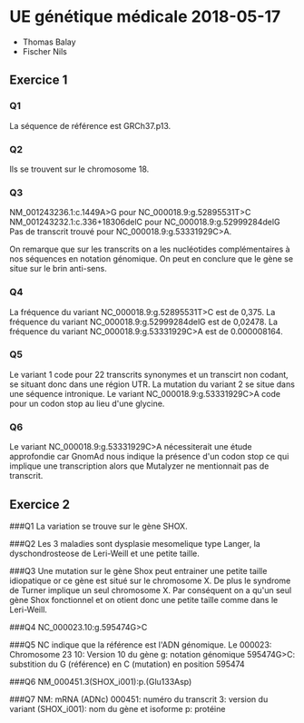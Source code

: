 # UE génétique médicale 2018-05-17
* Thomas Balay
* Fischer Nils
## Exercice 1
### Q1
La séquence de référence est GRCh37.p13.
### Q2
Ils se trouvent sur le chromosome 18.
### Q3
NM_001243236.1:c.1449A>G pour NC_000018.9:g.52895531T>C
NM_001243232.1:c.336+18306delC pour NC_000018.9:g.52999284delG
Pas de transcrit trouvé pour NC_000018.9:g.53331929C>A.

On remarque que sur les transcrits on a les nucléotides complémentaires à nos séquences en notation génomique. On peut en conclure que le gène se situe sur le brin anti-sens.

### Q4
La fréquence du variant NC_000018.9:g.52895531T>C est de 0,375.
La fréquence du variant NC_000018.9:g.52999284delG est de 0,02478.
La fréquence du variant NC_000018.9:g.53331929C>A est de 0.000008164.

### Q5
Le variant 1 code pour 22 transcrits synonymes et un transcirt non codant, se situant donc dans une région UTR.
La mutation du variant 2 se situe dans une séquence intronique.
Le variant NC_000018.9:g.53331929C>A code pour un codon stop au lieu d'une glycine.

### Q6
Le variant NC_000018.9:g.53331929C>A nécessiterait une étude approfondie car GnomAd nous indique la présence d'un codon stop ce qui implique une transcription alors que Mutalyzer ne mentionnait pas de transcrit.

## Exercice 2
###Q1
La variation se trouve sur le gène SHOX.

###Q2
Les 3 maladies sont dysplasie mesomelique type Langer, la dyschondrosteose de Leri-Weill et une petite taille.

###Q3
Une mutation sur le gène Shox peut entrainer une petite taille idiopatique or ce gène est situé sur le chromosome X. De plus le syndrome de Turner implique un seul chromosome X. Par conséquent on a qu'un seul gène Shox fonctionnel et on otient donc une petite taille comme dans le Leri-Weill.

###Q4
NC_000023.10:g.595474G>C

###Q5
NC indique que la référence est l'ADN génomique.
Le 000023: Chromosome 23
10: Version 10 du gène
g: notation génomique
595474G>C: substition du G (référence) en C (mutation) en position 595474

###Q6
NM_000451.3(SHOX_i001):p.(Glu133Asp)

###Q7
NM: mRNA (ADNc)
000451: numéro du transcrit
3: version du variant
(SHOX_i001): nom du gène et isoforme
p: protéine
